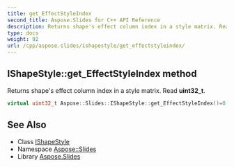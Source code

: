 ```yaml
---
title: get_EffectStyleIndex
second_title: Aspose.Slides for C++ API Reference
description: Returns shape's effect column index in a style matrix. Read uint32_t.
type: docs
weight: 92
url: /cpp/aspose.slides/ishapestyle/get_effectstyleindex/
---
```

## IShapeStyle::get_EffectStyleIndex method


Returns shape's effect column index in a style matrix. Read **uint32_t**.

```cpp
virtual uint32_t Aspose::Slides::IShapeStyle::get_EffectStyleIndex()=0
```

## See Also

* Class [IShapeStyle](../)
* Namespace [Aspose::Slides](../../)
* Library [Aspose.Slides](../../../)
